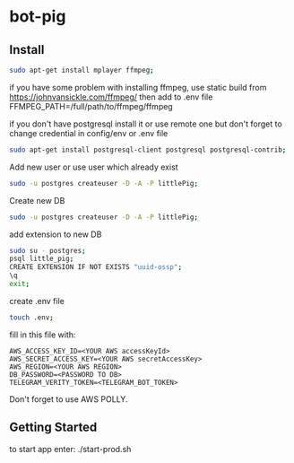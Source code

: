 # bot-pig

## Install

```sh
sudo apt-get install mplayer ffmpeg;
```
if you have some problem with installing ffmpeg, use static build from https://johnvansickle.com/ffmpeg/
then add to .env file FFMPEG_PATH=/full/path/to/ffmpeg/ffmpeg

if you don't have postgresql install it or use remote one but don't forget to change credential in config/env or .env file
```sh
sudo apt-get install postgresql-client postgresql postgresql-contrib;
```
Add new user or use user which already exist
```sh
sudo -u postgres createuser -D -A -P littlePig;
```
Create new DB
```sh
sudo -u postgres createuser -D -A -P littlePig;
```
add extension to new DB
```sh
sudo su - postgres;
psql little_pig;
CREATE EXTENSION IF NOT EXISTS "uuid-ossp";
\q
exit;
```

create .env file
```sh
touch .env;
```

fill in this file with:
```
AWS_ACCESS_KEY_ID=<YOUR AWS accessKeyId>
AWS_SECRET_ACCESS_KEY=<YOUR AWS secretAccessKey>
AWS_REGION=<YOUR AWS REGION>
DB_PASSWORD=<PASSWORD TO DB>
TELEGRAM_VERITY_TOKEN=<TELEGRAM_BOT_TOKEN>
```

Don't forget to use AWS POLLY.

## Getting Started

to start app enter:
./start-prod.sh
